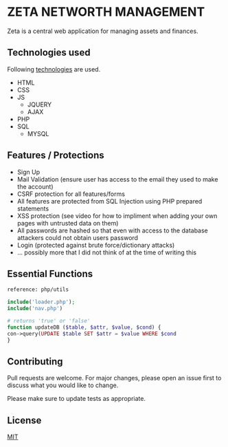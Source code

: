 # ZETA NETWORTH MANAGEMENT

Zeta is a central web application for managing assets and finances.

## Technologies used

Following [technologies](https://www.geeksforgeeks.org/web-technology/) are used.
+ HTML
+ CSS
+ JS
  + JQUERY
  + AJAX
+ PHP
+ SQL
  + MYSQL

## Features / Protections
+ Sign Up
+ Mail Validation (ensure user has access to the email they used to make the account)
+ CSRF protection for all features/forms
+ All features are protected from SQL Injection using PHP prepared statements
+ XSS protection (see video for how to impliment when adding your own pages with untrusted data on them)
+ All passwords are hashed so that even with access to the database attackers could not obtain users password
+ Login (protected against brute force/dictionary attacks)
+ ... possibly more that I did not think of at the time of writing this
## Essential Functions
```bash
reference: php/utils
```

```php
include('loader.php');
include('nav.php')

# returns 'true' or 'false'
function updateDB ($table, $attr, $value, $cond) {
con->query(UPDATE $table SET $attr = $value WHERE $cond
}
```

## Contributing

Pull requests are welcome. For major changes, please open an issue first
to discuss what you would like to change.

Please make sure to update tests as appropriate.

## License

[MIT](https://de.wikipedia.org/wiki/MIT-Lizenz)
